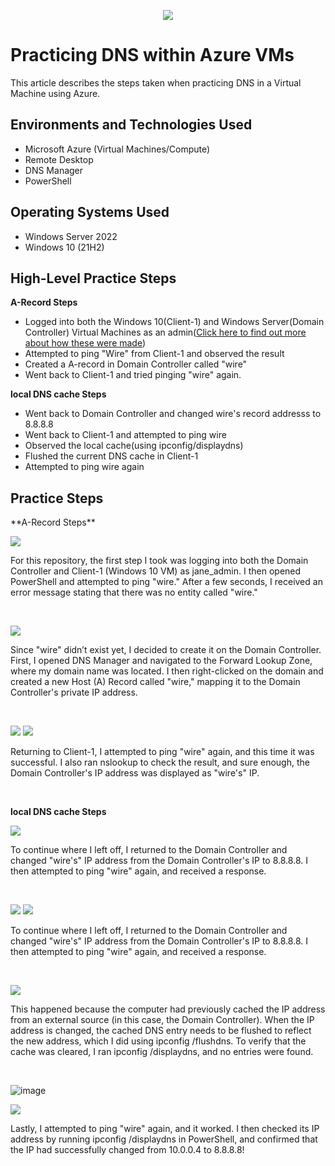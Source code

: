<p align="center">
<img src="https://github.com/user-attachments/assets/212f28e4-27b8-46f3-8b80-118a6616ea4a"/>
</p>

<h1>Practicing DNS within Azure VMs</h1>
This article describes the steps taken when practicing DNS in a Virtual Machine using Azure.<br />

<h2>Environments and Technologies Used</h2>

- Microsoft Azure (Virtual Machines/Compute)
- Remote Desktop
- DNS Manager
- PowerShell

<h2>Operating Systems Used </h2>

- Windows Server 2022
- Windows 10 (21H2)

<h2>High-Level Practice Steps</h2>

**A-Record Steps**
- Logged into both the Windows 10(Client-1) and Windows Server(Domain Controller) Virtual Machines as an admin([Click here to find out more about how these were made](https://github.com/JheovauhniThompson1/AD-config))
- Attempted to ping "Wire" from Client-1 and observed the result
- Created a A-record in Domain Controller called "wire"
- Went back to Client-1 and tried pinging "wire" again.

**local DNS cache Steps**
- Went back to Domain Controller and changed wire's record addresss to 8.8.8.8
- Went back to Client-1 and attempted to ping wire
- Observed the local cache(using ipconfig/displaydns)
- Flushed the current DNS cache in Client-1
- Attempted to ping wire again

<h2>Practice Steps</h2>
**A-Record Steps**

<p>
<img src="https://github.com/user-attachments/assets/f07458f3-deca-4bda-b99c-4857555ef490"/>
</p>
<p>
For this repository, the first step I took was logging into both the Domain Controller and Client-1 (Windows 10 VM) as jane_admin. I then opened PowerShell and attempted to ping "wire." After a few seconds, I received an error message stating that there was no entity called "wire."
</p>
<br />

<p>
<img src="https://github.com/user-attachments/assets/6dcbaba5-3f3c-42f3-b5db-5fcd8f3ee59f"/>
</p>
<p>
Since "wire" didn’t exist yet, I decided to create it on the Domain Controller. First, I opened DNS Manager and navigated to the Forward Lookup Zone, where my domain name was located. I then right-clicked on the domain and created a new Host (A) Record called "wire," mapping it to the Domain Controller's private IP address.
</p>
<br />

<p>
<img src="https://github.com/user-attachments/assets/0b664de4-8c76-4e51-8074-f1d32bf807e1"/>
<img src="https://github.com/user-attachments/assets/6505174e-671a-4c94-b689-37bac70b3290"/>
</p>
<p>
Returning to Client-1, I attempted to ping "wire" again, and this time it was successful. I also ran nslookup to check the result, and sure enough, the Domain Controller's IP address was displayed as "wire's" IP.
</p>
<br />

**local DNS cache Steps**
<p>
<img src="https://github.com/user-attachments/assets/eced10e0-67f4-4ce1-9955-954f7474c897"/>
</p>
<p>
To continue where I left off, I returned to the Domain Controller and changed "wire's" IP address from the Domain Controller's IP to 8.8.8.8. I then attempted to ping "wire" again, and received a response. 
</p>
<br />

<p>
<img src="https://github.com/user-attachments/assets/eced10e0-67f4-4ce1-9955-954f7474c897"/>
<img src="https://github.com/user-attachments/assets/9dec7e74-4938-450e-876e-72fb9ce273f9"/>
</p>
<p>
To continue where I left off, I returned to the Domain Controller and changed "wire's" IP address from the Domain Controller's IP to 8.8.8.8. I then attempted to ping "wire" again, and received a response. 
</p>
<br />


<p>
<img src="https://github.com/user-attachments/assets/b595c05d-b17f-4388-9bd5-c36f258ff34d"/>
</p>
<p>
This happened because the computer had previously cached the IP address from an external source (in this case, the Domain Controller). When the IP address is changed, the cached DNS entry needs to be flushed to reflect the new address, which I did using ipconfig /flushdns. To verify that the cache was cleared, I ran ipconfig /displaydns, and no entries were found.
</p>
<br />

![image]()

<p>
<img src="https://github.com/user-attachments/assets/49e3a968-4b27-461a-a226-1b6273e6ea50"/>
</p>
Lastly, I attempted to ping "wire" again, and it worked. I then checked its IP address by running ipconfig /displaydns in PowerShell, and confirmed that the IP had successfully changed from 10.0.0.4 to 8.8.8.8!
</p>
<br />
